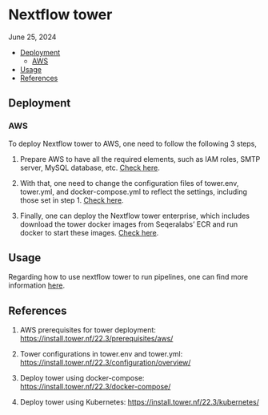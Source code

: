 Nextflow tower
================
June 25, 2024

-   [Deployment](#deployment)
    -   [AWS](#aws)
-   [Usage](#usage)
-   [References](#references)

## Deployment

### AWS

To deploy Nextflow tower to AWS, one need to follow the following 3
steps,

1.  Prepare AWS to have all the required elements, such as IAM roles,
    SMTP server, MySQL database, etc. [Check
    here](https://install.tower.nf/22.3/prerequisites/aws/).

2.  With that, one need to change the configuration files of tower.env,
    tower.yml, and docker-compose.yml to reflect the settings, including
    those set in step 1. [Check
    here](https://install.tower.nf/22.3/configuration/overview/).

3.  Finally, one can deploy the Nextflow tower enterprise, which
    includes download the tower docker images from Seqeralabs’ ECR and
    run docker to start these images. [Check
    here](https://install.tower.nf/22.3/docker-compose/).

## Usage

Regarding how to use nextflow tower to run pipelines, one can find more
information [here](https://help.tower.nf/).

## References

1.  AWS prerequisites for tower deployment:
    <https://install.tower.nf/22.3/prerequisites/aws/>

2.  Tower configurations in tower.env and tower.yml:
    <https://install.tower.nf/22.3/configuration/overview/>

3.  Deploy tower using docker-compose:
    <https://install.tower.nf/22.3/docker-compose/>

4.  Deploy tower using Kubernetes:
    <https://install.tower.nf/22.3/kubernetes/>
